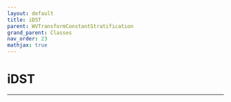 ```yaml
---
layout: default
title: iDST
parent: WVTransformConstantStratification
grand_parent: Classes
nav_order: 23
mathjax: true
---
```


#  iDST




---

